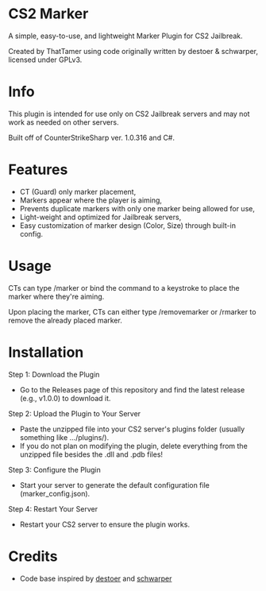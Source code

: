 # CS2 Marker
A simple, easy-to-use, and lightweight Marker Plugin for CS2 Jailbreak.

Created by ThatTamer using code originally written by destoer & schwarper, licensed under GPLv3.

# Info
This plugin is intended for use only on CS2 Jailbreak servers and may not work as needed on other servers.

Built off of CounterStrikeSharp ver. 1.0.316 and C#.

# Features
* CT (Guard) only marker placement,
* Markers appear where the player is aiming,
* Prevents duplicate markers with only one marker being allowed for use,
* Light-weight and optimized for Jailbreak servers,
* Easy customization of marker design (Color, Size) through built-in config.

# Usage
CTs can type /marker or bind the command to a keystroke to place the marker where they're aiming.

Upon placing the marker, CTs can either type /removemarker or /rmarker to remove the already placed marker.

# Installation
Step 1: Download the Plugin

* Go to the Releases page of this repository and find the latest release (e.g., v1.0.0) to download it.



Step 2: Upload the Plugin to Your Server

* Paste the unzipped file into your CS2 server's plugins folder (usually something like .../plugins/).
* If you do not plan on modifying the plugin, delete everything from the unzipped file besides the .dll and .pdb files!



Step 3: Configure the Plugin

* Start your server to generate the default configuration file (marker_config.json).



Step 4: Restart Your Server

* Restart your CS2 server to ensure the plugin works.

# Credits
- Code base inspired by [destoer](https://github.com/destoer) and [schwarper](https://github.com/schwarper)
